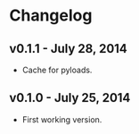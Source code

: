 # Changelog

## v0.1.1 - July 28, 2014

* Cache for pyloads.

## v0.1.0 - July 25, 2014

* First working version.
